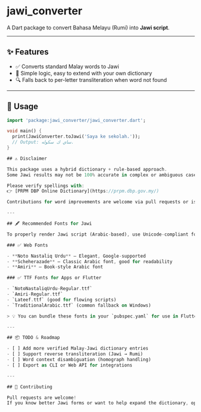 # jawi_converter

A Dart package to convert Bahasa Melayu (Rumi) into **Jawi script**.  

---

## ✨ Features

- ✅ Converts standard Malay words to Jawi  
- 🔧 Simple logic, easy to extend with your own dictionary  
- 🔍 Falls back to per-letter transliteration when word not found  

---

## 🚀 Usage

```dart
import 'package:jawi_converter/jawi_converter.dart';

void main() {
  print(JawiConverter.toJawi('Saya ke sekolah.'));
  // Output: ساي ك سكوله.
}

## ⚠️ Disclaimer

This package uses a hybrid dictionary + rule-based approach.  
Some Jawi results may not be 100% accurate in complex or ambiguous cases (homographs).

Please verify spellings with:  
👉 [PRPM DBP Online Dictionary](https://prpm.dbp.gov.my/)

Contributions for word improvements are welcome via pull requests or issues.

---

## 🖋 Recommended Fonts for Jawi

To properly render Jawi script (Arabic-based), use Unicode-compliant fonts:

### ✅ Web Fonts

- **Noto Nastaliq Urdu** – Elegant, Google-supported  
- **Scheherazade** – Classic Arabic font, good for readability  
- **Amiri** – Book-style Arabic font

### ✅ TTF Fonts for Apps or Flutter

- `NotoNastaliqUrdu-Regular.ttf`  
- `Amiri-Regular.ttf`  
- `Lateef.ttf` (good for flowing scripts)  
- `TraditionalArabic.ttf` (common fallback on Windows)

> 💡 You can bundle these fonts in your `pubspec.yaml` for use in Flutter projects.

---

## 📦 TODO & Roadmap

- [ ] Add more verified Malay-Jawi dictionary entries  
- [ ] Support reverse transliteration (Jawi → Rumi)  
- [ ] Word context disambiguation (homograph handling)  
- [ ] Export as CLI or Web API for integrations  

---

## 🤝 Contributing

Pull requests are welcome!  
If you know better Jawi forms or want to help expand the dictionary, open an issue or PR.
